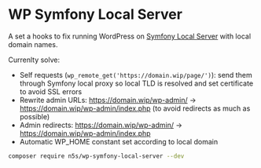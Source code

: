 # WP Symfony Local Server

A set a hooks to fix running WordPress on [Symfony Local Server](https://symfony.com/doc/current/setup/symfony_server.html) with local domain names.

Currenlty solve:
- Self requests (`wp_remote_get('https://domain.wip/page/')`): send them through Symfony local proxy so local TLD is resolved and set certificate to avoid SSL errors
- Rewrite admin URLs: https://domain.wip/wp-admin/ -> https://domain.wip/wp-admin/index.php (to avoid redirects as much as possible)
- Admin redirects: https://domain.wip/wp-admin/ -> https://domain.wip/wp-admin/index.php
- Automatic WP_HOME constant set according to local domain

```bash
composer require n5s/wp-symfony-local-server --dev
```
